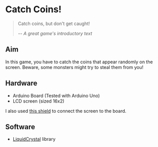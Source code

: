 Catch Coins!
============

> Catch coins, but don't get caught!
> 
> -- <cite>A great game's introductory text</cite>

Aim
---

In this game, you have to catch the coins that appear randomly on the screen.
Beware, some monsters might try to steal them from you!

Hardware
--------

* Arduino Board (Tested with Arduino Uno)
* LCD screen (sized 16x2)

I also used [this shield](http://www.dfrobot.com/index.php?route=product/product&path=123_124&product_id=51) to connect the screen to the board.

Software
--------

* [LiquidCrystal](http://arduino.cc/en/Reference/LiquidCrystal) library
